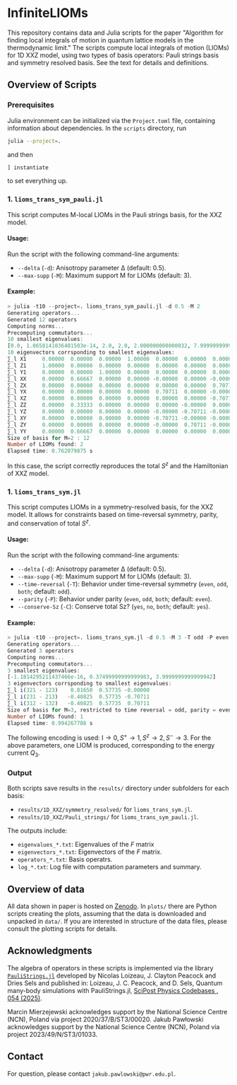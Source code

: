 # InfiniteLIOMs

This repository contains data and Julia scripts for the paper "Algorithm for finding local integrals of motion in quantum lattice models in the thermodynamic limit." The scripts compute local integrals of motion (LIOMs) for 1D XXZ model, using two types of basis operators: Pauli strings basis and symmetry resolved basis. See the text for details and definitions.

## Overview of Scripts

### Prerequisites
Julia environment can be initialized via the `Project.toml` file, containing information about dependencies. In the `scripts` directory, run

```bash
julia --project=.
```
and then

```julia
] instantiate
```
to set everything up.

### 1. `lioms_trans_sym_pauli.jl`
This script computes M-local LIOMs in the Pauli strings basis, for the XXZ model.

#### Usage:
Run the script with the following command-line arguments:
- `--delta` (`-d`): Anisotropy parameter Δ (default: 0.5).
- `--max-supp` (`-M`): Maximum support M for LIOMs (default: 3).

#### Example:
```julia
> julia -t10 --project=. lioms_trans_sym_pauli.jl -d 0.5 -M 2
Generating operators...
Generated 12 operators
Computing norms...
Precomputing commutators...
10 smallest eigenvalues:
[0.0, 1.0658141036401503e-14, 2.0, 2.0, 2.000000000000032, 7.999999999999998, 8.000000000000007, 17.999999999999996, 18.0, 18.0]
10 eigenvectors corrsponding to smallest eigenvalues:
∑_l X1     0.00000  0.00000  0.00000  1.00000  0.00000  0.00000  0.00000  0.00000  0.00000  0.00000
∑_l Z1     1.00000  0.00000  0.00000  0.00000  0.00000  0.00000  0.00000  0.00000  0.00000  0.00000
∑_l Y1     0.00000  0.00000  1.00000  0.00000  0.00000  0.00000  0.00000  0.00000  0.00000  0.00000
∑_l XX     0.00000  0.66667  0.00000  0.00000 -0.00000  0.00000 -0.00000  0.11171  0.43304  0.59628
∑_l ZX     0.00000  0.00000  0.00000  0.00000  0.00000  0.00000  0.70711  0.00000  0.00000  0.00000
∑_l YX     0.00000  0.00000  0.00000  0.00000  0.70711  0.00000 -0.00000 -0.68469  0.17662  0.00000
∑_l XZ     0.00000  0.00000  0.00000  0.00000  0.00000  0.00000 -0.70711  0.00000 -0.00000  0.00000
∑_l ZZ     0.00000  0.33333  0.00000  0.00000  0.00000 -0.00000  0.00000 -0.22341 -0.86608  0.29814
∑_l YZ     0.00000  0.00000  0.00000  0.00000 -0.00000 -0.70711 -0.00000  0.00000  0.00000  0.00000
∑_l XY     0.00000  0.00000  0.00000  0.00000 -0.70711 -0.00000 -0.00000 -0.68469  0.17662  0.00000
∑_l ZY     0.00000  0.00000  0.00000  0.00000 -0.00000  0.70711 -0.00000  0.00000  0.00000  0.00000
∑_l YY     0.00000  0.66667  0.00000  0.00000  0.00000  0.00000  0.00000  0.00000  0.00000 -0.74536
Size of basis for M=2 : 12
Number of LIOMs found: 2
Elapsed time: 0.762079875 s
```
In this case, the script correctly reproduces the total $S^z$ and the Hamiltonian of XXZ model.

### 1. `lioms_trans_sym.jl`
This script computes LIOMs in a symmetry-resolved basis, for the XXZ model. It allows for constraints based on time-reversal symmetry, parity, and conservation of total $S^z$.

#### Usage:
Run the script with the following command-line arguments:
- `--delta` (`-d`): Anisotropy parameter Δ (default: 0.5).
- `--max-supp` (`-M`): Maximum support M for LIOMs (default: 3).
- `--time-reversal` (`-T`): Behavior under time-reversal symmetry (`even`, `odd`, `both`; default: `odd`).
- `--parity` (`-P`): Behavior under parity (`even`, `odd`, `both`; default: `even`).
- `--conserve-Sz` (`-C`): Conserve total Sz? (`yes`, `no`, `both`; default: `yes`).

#### Example:
```julia
> julia -t10 --project=. lioms_trans_sym.jl -d 0.5 -M 3 -T odd -P even -C yes
Generating operators...
Generated 3 operators
Computing norms...
Precomputing commutators...
3 smallest eigenvalues:
[-1.1814295211437466e-16, 0.37499999999999983, 3.9999999999999942]
3 eigenvectors corrsponding to smallest eigenvalues:
∑_l i(321 - 123)    0.81650  0.57735 -0.00000
∑_l i(231 - 213)   -0.40825  0.57735 -0.70711
∑_l i(312 - 132)   -0.40825  0.57735  0.70711
Size of basis for M=3, restricted to time reversal = odd, parity = even, Sz conservation = yes: 3
Number of LIOMs found: 1
Elapsed time: 0.994267708 s
```
The following encoding is used: $\mathrm{I} \to 0,\, S^+ \to 1,\, S^z \to 2,\, S^- \to 3$.
For the above parameters, one LIOM is produced, corresponding to the energy current $Q_3$.

### Output 
Both scripts save results in the `results/` directory under subfolders for each basis:
- `results/1D_XXZ/symmetry_resolved/` for `lioms_trans_sym.jl`.
- `results/1D_XXZ/Pauli_strings/` for `lioms_trans_sym_pauli.jl`.

The outputs include:
- `eigenvalues_*.txt`: Eigenvalues of the $F$ matrix
- `eigenvectors_*.txt`: Eigenvectors of the $F$ matrix.
- `operators_*.txt`: Basis operatrs.
- `log_*.txt`: Log file with computation parameters and summary.

## Overview of data
All data shown in paper is hosted on [Zenodo](https://doi.org/10.5281/zenodo.15363681). In `plots/` there are Python scripts creating the plots, assuming that the data is downloaded and unpacked in `data/`. If you are interested in structure of the data files, please consult the plotting scripts for details.


## Acknowledgments
The algebra of operators in these scripts is implemented via the library [`PauliStrings.jl`](https://github.com/nicolasloizeau/PauliStrings.jl) developed by Nicolas Loizeau, J. Clayton Peacock and Dries Sels and published in: Loizeau, J. C. Peacock, and D. Sels, Quantum many-body simulations with PauliStrings.jl, [SciPost Physics Codebases , 054 (2025)](https://scipost.org/10.21468/SciPostPhysCodeb.54).

Marcin Mierzejewski acknowledges support by the National Science Centre (NCN), Poland via project 2020/37/B/ST3/00020. Jakub Pawłowski acknowledges support by the National Science Centre (NCN), Poland via project 2023/49/N/ST3/01033. 

## Contact
For question, please contact `jakub.pawlowski@pwr.edu.pl`.
